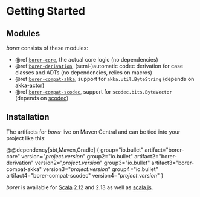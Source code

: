 Getting Started
===============
 
Modules
-------

_borer_ consists of these modules:

- @ref:[`borer-core`](borer-core/index.md), the actual core logic (no dependencies)
- @ref:[`borer-derivation`](04-borer-derivation.md), (semi-)automatic codec derivation for case classes and ADTs (no dependencies, relies on macros)
- @ref:[`borer-compat-akka`](05-borer-compat-akka.md), support for `akka.util.ByteString` (depends on [akka-actor])
- @ref:[`borer-compat-scodec`](06-borer-compat-scodec.md), support for `scodec.bits.ByteVector` (depends on [scodec])

Installation
------------

The artifacts for _borer_ live on Maven Central and can be tied into your project like this:

@@dependency[sbt,Maven,Gradle] {
  group="io.bullet" artifact="borer-core" version="$project.version$"
  group2="io.bullet" artifact2="borer-derivation" version2="$project.version$"
  group3="io.bullet" artifact3="borer-compat-akka" version3="$project.version$"
  group4="io.bullet" artifact4="borer-compat-scodec" version4="$project.version$"
}

_borer_ is available for [Scala] 2.12 and 2.13 as well as [scala.js].

  [Scala]: https://www.scala-lang.org/
  [scala.js]: https://www.scala-js.org/
  [akka-actor]: https://doc.akka.io/docs/akka/2.5/actors.html#dependency
  [scodec]: http://scodec.org/